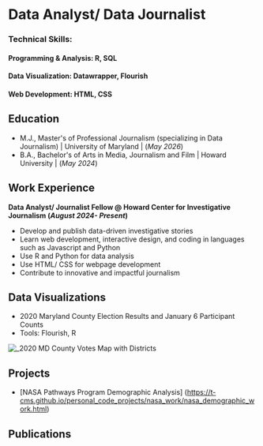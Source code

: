 # Data Analyst/ Data Journalist 
### Technical Skills:
#### Programming & Analysis: R, SQL
#### Data Visualization: Datawrapper, Flourish
#### Web Development: HTML, CSS

## Education 
- M.J., Master's of Professional Journalism (specializing in Data Journalism) | University of Maryland | (_May 2026_)
- B.A., Bachelor's of Arts in Media, Journalism and Film | Howard University | (_May 2024_)

## Work Experience 
**Data Analyst/ Journalist Fellow @ Howard Center for Investigative Journalism (_August 2024- Present_)**
- Develop and publish  data-driven investigative stories 
- Learn web development, interactive design, and coding in languages such as Javascript and Python
- Use R and Python for data analysis 
- Use HTML/ CSS for webpage development
- Contribute to innovative and impactful journalism

## Data Visualizations 
- 2020 Maryland County Election Results and January 6 Participant Counts
- Tools: Flourish, R

![[_2020 MD County Votes Map with Districts](https://public.flourish.studio/visualisation/22808280/) ](https://github.com/user-attachments/assets/221a242c-0257-455a-8cb3-f8ab82282d37)

## Projects 
- [NASA Pathways Program Demographic Analysis] (https://t-cms.github.io/personal_code_projects/nasa_work/nasa_demographic_work.html)
## Publications 
